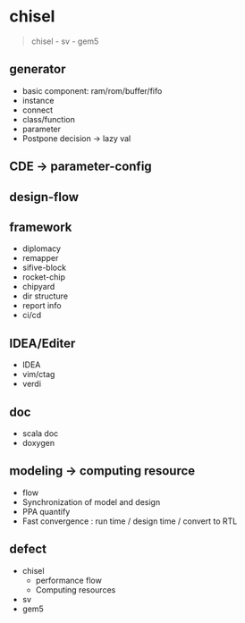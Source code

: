 # chisel   

> chisel - sv - gem5   

## generator    
  - basic component: ram/rom/buffer/fifo   
  - instance  
  - connect  
  - class/function   
  - parameter  
  - Postpone decision -> lazy val
## CDE -> parameter-config   
## design-flow   
## framework   
  - diplomacy   
  - remapper   
  - sifive-block   
  - rocket-chip    
  - chipyard   
  - dir structure  
  - report info    
  - ci/cd   
## IDEA/Editer  
  - IDEA  
  - vim/ctag    
  - verdi  
## doc   
  - scala doc   
  - doxygen   
## modeling -> computing resource   
  - flow    
  - Synchronization of model and design   
  - PPA quantify   
  - Fast convergence : run time / design time / convert to RTL    
 
## defect 
  * chisel
    - performance flow   
    - Computing resources   
  * sv
  * gem5
